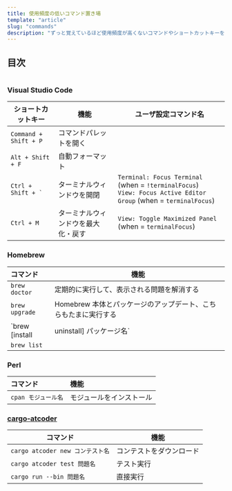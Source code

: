 ```yaml
---
title: 使用頻度の低いコマンド置き場
template: "article"
slug: "commands"
description: "ずっと覚えているほど使用頻度が高くないコマンドやショートカットキーをメモ代わりに書き留めておく場所。"
---
```


## 目次

```toc

```

### Visual Studio Code

| ショートカットキー     | 機能                               | ユーザ設定コマンド名                                         |
| ---------------------- | ---------------------------------- | ------------------------------------------------------------ |
| `Command + Shift + P`  | コマンドパレットを開く             |                                                              |
| `Alt + Shift + F`      | 自動フォーマット                   |                                                              |
| `` Ctrl + Shift + ` `` | ターミナルウィンドウを開閉         | `Terminal: Focus Terminal` (when = `!terminalFocus`)<br>`View: Focus Active Editor Group` (when = `terminalFocus`) |
| `Ctrl + M`             | ターミナルウィンドウを最大化・戻す | `View: Toggle Maximized Panel` (when = `terminalFocus`)      |

### Homebrew

| コマンド                                | 機能                                                         |
| :-------------------------------------- | ------------------------------------------------------------ |
| `brew doctor`                           | 定期的に実行して、表示される問題を解消する                   |
| `brew upgrade`                          | Homebrew 本体とパッケージのアップデート、こちらもたまに実行する |
| `brew [install|uninstall] パッケージ名` |                                                              |
| `brew list`                             |                                                              |

### Perl

| コマンド            | 機能                     |
| :------------------ | :----------------------- |
| `cpan モジュール名` | モジュールをインストール |

### [cargo-atcoder](https://github.com/tanakh/cargo-atcoder)

| コマンド                         | 機能                     |
| -------------------------------- | ------------------------ |
| `cargo atcoder new コンテスト名` | コンテストをダウンロード |
| `cargo atcoder test 問題名`      | テスト実行               |
| `cargo run --bin 問題名`         | 直接実行                 |

